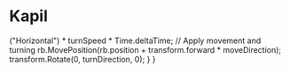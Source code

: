 # Kapil
("Horizontal") * turnSpeed * Time.deltaTime;          // Apply movement and turning         rb.MovePosition(rb.position + transform.forward * moveDirection);         transform.Rotate(0, turnDirection, 0);     } }
